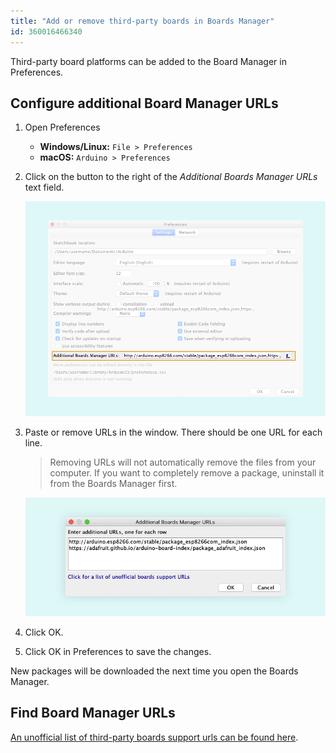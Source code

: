 ```yaml
---
title: "Add or remove third-party boards in Boards Manager"
id: 360016466340
---
```


Third-party board platforms can be added to the Board Manager in Preferences.

## Configure additional Board Manager URLs

1. Open Preferences
   - **Windows/Linux:** `File > Preferences`
   - **macOS:** `Arduino > Preferences`

2. Click on the button to the right of the _Additional Boards Manager URLs_ text field.

   ![Preferences window.](img/IDE-preferences-URLs.png)

3. Paste or remove URLs in the window. There should be one URL for each line.

   > Removing URLs will not automatically remove the files from your computer. If you want to completely remove a package, uninstall it from the Boards Manager first.

   ![Additional Boards Manager URLs window.](img/IDE-preferences-URLs-window.png)

4. Click OK.

5. Click OK in Preferences to save the changes.

New packages will be downloaded the next time you open the Boards Manager.

## Find Board Manager URLs

[An unofficial list of third-party boards support urls can be found here](https://github.com/arduino/Arduino/wiki/Unofficial-list-of-3rd-party-boards-support-urls).
